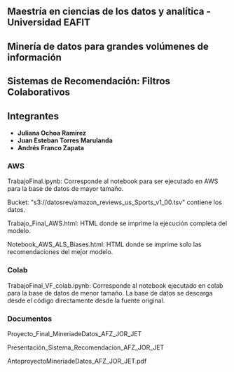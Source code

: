 ## Maestría en ciencias de los datos y analítica - Universidad EAFIT

## Minería de datos para grandes volúmenes de información

## Sistemas de Recomendación: Filtros Colaborativos

## Integrantes

* **Juliana Ochoa Ramírez**
* **Juan Esteban Torres Marulanda**
* **Andrés Franco Zapata**

### AWS

TrabajoFinal.ipynb:  Corresponde al notebook para ser ejecutado en AWS para la base de datos de mayor tamaño.

Bucket: "s3://datosrev/amazon_reviews_us_Sports_v1_00.tsv" contiene los datos.

Trabajo_Final_AWS.html: HTML donde se imprime la ejecución completa del modelo.

Notebook_AWS_ALS_Biases.html: HTML donde se imprime solo las recomendaciones del mejor modelo.

### Colab

TrabajoFinal_VF_colab.ipynb: Corresponde al notebook ejecutado en colab para la base de datos de menor tamaño. La base de datos se descarga desde el código directamente desde la fuente original.

### Documentos

Proyecto_Final_MineriadeDatos_AFZ_JOR_JET

Presentación_Sistema_Recomendacion_AFZ_JOR_JET

AnteproyectoMineriadeDatos_AFZ_JOR_JET.pdf

